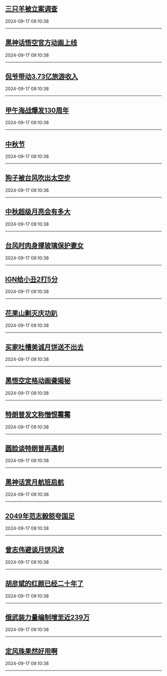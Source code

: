 ## [三只羊被立案调查](https://search.bilibili.com/all?vt=36849326&keyword=%E4%B8%89%E5%8F%AA%E7%BE%8A%E8%A2%AB%E7%AB%8B%E6%A1%88%E8%B0%83%E6%9F%A5&order=click)

2024-09-17 09:10:38

---
## [黑神话悟空官方动画上线](https://search.bilibili.com/all?vt=36849326&keyword=%E9%BB%91%E7%A5%9E%E8%AF%9D%E6%82%9F%E7%A9%BA%E5%AE%98%E6%96%B9%E5%8A%A8%E7%94%BB%E4%B8%8A%E7%BA%BF&order=click)

2024-09-17 09:10:38

---
## [侃爷带动3.73亿旅游收入](https://search.bilibili.com/all?vt=36849326&keyword=%E4%BE%83%E7%88%B7%E5%B8%A6%E5%8A%A83.73%E4%BA%BF%E6%97%85%E6%B8%B8%E6%94%B6%E5%85%A5&order=click)

2024-09-17 09:10:38

---
## [甲午海战爆发130周年](https://search.bilibili.com/all?vt=36849326&keyword=%E7%94%B2%E5%8D%88%E6%B5%B7%E6%88%98%E7%88%86%E5%8F%91130%E5%91%A8%E5%B9%B4&order=click)

2024-09-17 09:10:38

---
## [中秋节](https://search.bilibili.com/all?vt=36849326&keyword=%E4%B8%AD%E7%A7%8B%E8%8A%82&order=click)

2024-09-17 09:10:38

---
## [狗子被台风吹出太空步](https://search.bilibili.com/all?vt=36849326&keyword=%E7%8B%97%E5%AD%90%E8%A2%AB%E5%8F%B0%E9%A3%8E%E5%90%B9%E5%87%BA%E5%A4%AA%E7%A9%BA%E6%AD%A5&order=click)

2024-09-17 09:10:38

---
## [中秋超级月亮会有多大](https://search.bilibili.com/all?vt=36849326&keyword=%E4%B8%AD%E7%A7%8B%E8%B6%85%E7%BA%A7%E6%9C%88%E4%BA%AE%E4%BC%9A%E6%9C%89%E5%A4%9A%E5%A4%A7&order=click)

2024-09-17 09:10:38

---
## [台风时肉身撑玻璃保护妻女](https://search.bilibili.com/all?vt=36849326&keyword=%E5%8F%B0%E9%A3%8E%E6%97%B6%E8%82%89%E8%BA%AB%E6%92%91%E7%8E%BB%E7%92%83%E4%BF%9D%E6%8A%A4%E5%A6%BB%E5%A5%B3&order=click)

2024-09-17 09:10:38

---
## [IGN给小丑2打5分](https://search.bilibili.com/all?vt=36849326&keyword=IGN%E7%BB%99%E5%B0%8F%E4%B8%912%E6%89%935%E5%88%86&order=click)

2024-09-17 09:10:38

---
## [花果山剿灭庆功趴](https://search.bilibili.com/all?vt=36849326&keyword=%E8%8A%B1%E6%9E%9C%E5%B1%B1%E5%89%BF%E7%81%AD%E5%BA%86%E5%8A%9F%E8%B6%B4&order=click)

2024-09-17 09:10:38

---
## [买家吐槽美诚月饼送不出去](https://search.bilibili.com/all?vt=36849326&keyword=%E4%B9%B0%E5%AE%B6%E5%90%90%E6%A7%BD%E7%BE%8E%E8%AF%9A%E6%9C%88%E9%A5%BC%E9%80%81%E4%B8%8D%E5%87%BA%E5%8E%BB&order=click)

2024-09-17 09:10:38

---
## [黑悟空定格动画聋揭秘](https://search.bilibili.com/all?vt=36849326&keyword=%E9%BB%91%E6%82%9F%E7%A9%BA%E5%AE%9A%E6%A0%BC%E5%8A%A8%E7%94%BB%E8%81%8B%E6%8F%AD%E7%A7%98&order=click)

2024-09-17 09:10:38

---
## [特朗普发文称憎恨霉霉](https://search.bilibili.com/all?vt=36849326&keyword=%E7%89%B9%E6%9C%97%E6%99%AE%E5%8F%91%E6%96%87%E7%A7%B0%E6%86%8E%E6%81%A8%E9%9C%89%E9%9C%89&order=click)

2024-09-17 09:10:38

---
## [圆脸谈特朗普再遇刺](https://search.bilibili.com/all?vt=36849326&keyword=%E5%9C%86%E8%84%B8%E8%B0%88%E7%89%B9%E6%9C%97%E6%99%AE%E5%86%8D%E9%81%87%E5%88%BA&order=click)

2024-09-17 09:10:38

---
## [黑神话赏月航班启航](https://search.bilibili.com/all?vt=36849326&keyword=%E9%BB%91%E7%A5%9E%E8%AF%9D%E8%B5%8F%E6%9C%88%E8%88%AA%E7%8F%AD%E5%90%AF%E8%88%AA&order=click)

2024-09-17 09:10:38

---
## [2049年范志毅怒夸国足](https://search.bilibili.com/all?vt=36849326&keyword=2049%E5%B9%B4%E8%8C%83%E5%BF%97%E6%AF%85%E6%80%92%E5%A4%B8%E5%9B%BD%E8%B6%B3&order=click)

2024-09-17 09:10:38

---
## [曾志伟避谈月饼风波](https://search.bilibili.com/all?vt=36849326&keyword=%E6%9B%BE%E5%BF%97%E4%BC%9F%E9%81%BF%E8%B0%88%E6%9C%88%E9%A5%BC%E9%A3%8E%E6%B3%A2&order=click)

2024-09-17 09:10:38

---
## [胡彦斌的红颜已经二十年了](https://search.bilibili.com/all?vt=36849326&keyword=%E8%83%A1%E5%BD%A6%E6%96%8C%E7%9A%84%E7%BA%A2%E9%A2%9C%E5%B7%B2%E7%BB%8F%E4%BA%8C%E5%8D%81%E5%B9%B4%E4%BA%86&order=click)

2024-09-17 09:10:38

---
## [俄武装力量编制增至近239万](https://search.bilibili.com/all?vt=36849326&keyword=%E4%BF%84%E6%AD%A6%E8%A3%85%E5%8A%9B%E9%87%8F%E7%BC%96%E5%88%B6%E5%A2%9E%E8%87%B3%E8%BF%91239%E4%B8%87&order=click)

2024-09-17 09:10:38

---
## [定风珠果然好用啊](https://search.bilibili.com/all?vt=36849326&keyword=%E5%AE%9A%E9%A3%8E%E7%8F%A0%E6%9E%9C%E7%84%B6%E5%A5%BD%E7%94%A8%E5%95%8A&order=click)

2024-09-17 09:10:38

---
